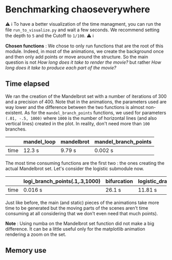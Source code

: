 # Benchmarking chaoseverywhere

:warning: :information_source: To have a better visualization of the time managment, you can run the file `run_to_visualize.py` and wait a few seconds. We recommend setting the depth to `5` and the Cutoff to `1/100`. :warning: :information_source:

**Chosen functions** : We chose to only run functions that are the root of this module. Indeed, in most of the animations, we create the background once and then only add points or move around the structure. So the main question is not *How long does it take to render the movie?* but rather *How long does it take to produce each part of the movie?*

## Time elapsed

We ran the creation of the Mandelbrot set with a number of iterations of 300 and a precision of 400. Note that in the animations, the parameters used are way lower and the difference between the two functions is almost non-existent. As for the `mandel_branch_points` functions, we used for parameters `(.01, -.5, 1000)` where `1000` is the number of horizontal lines (and also vertical lines) created in the plot. In reality, don't need more than `100` branches.

|      	| mandel_loop 	| mandelbrot 	| mandel_branch_points |
|------	|-------------	|------------	|----------------------|
| time 	| 12.3 s      	| 9.79 s     	|0.002 s    |

The most time consuming functions are the first two : the ones creating the actual Mandelbrot set.
Let's consider the logistic submodule now.

|      	| logi_branch_points(.1,.3,1000) 	| bifurcation 	| logistic_draw(.1,3.4,300,300) |
|------	|-------------	|------------	|----------------------|
| time 	| 0.016 s      	| 26.1 s     	|11.81 s    |

Just like before, the main (and static) pieces of the animations take more time to be generated but the moving parts of the scenes aren't time consuming at all considering that we don't even need that much points).

**Note** : Using numba on the Mandelbrot set function did not make a big difference. It can be a little useful only for the matplotlib animation rendering a zoom on the set.

## Memory use